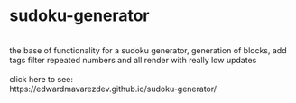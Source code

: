 # sudoku-generator
<br>
the base of functionality for a sudoku generator, generation of blocks, add tags filter repeated numbers and all render with really low updates
<br><br>
click here to see: <br>https://edwardmavarezdev.github.io/sudoku-generator/
